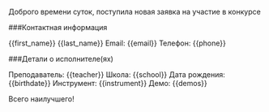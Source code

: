 Доброго времени суток, поступила новая заявка на участие в конкурсе

###Контактная информация

{{first_name}} {{last_name}}
Email: {{email}}
Телефон: {{phone}}

###Детали о исполнителе(ях)

Преподаватель: {{teacher}}
Школа: {{school}}
Дата рождения: {{birthdate}}
Инструмент: {{instrument}}
Демо:
{{demos}}

Всего наилучшего!

